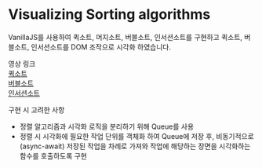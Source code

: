 # Visualizing Sorting algorithms

VanillaJS를 사용하여 퀵소트, 머지소트, 버블소트, 인서션소트를 구현하고 퀵소트, 버블소트, 인서션소트를 DOM 조작으로 시각화 하였습니다.

영상 링크\
[퀵소트](https://www.youtube.com/watch?v=V-DAqbhpIkE)\
[버블소트](https://www.youtube.com/watch?v=uJb27VCZ3tg)\
[인서션소트](https://www.youtube.com/watch?v=IOz3xPF1s_w)

구현 시 고려한 사항
- 정렬 알고리즘과 시각화 로직을 분리하기 위해 Queue를 사용
- 정렬 시 시각화에 필요한 작업 단위를 객체화 하여 Queue에 저장 후, 비동기적으로 (async-await) 저장된 작업을 차례로 가져와 작업에 해당하는 장면을 시각화하는 함수를 호출하도록 구현
